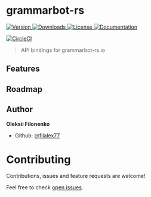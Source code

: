 # grammarbot-rs

<p>
  <a href="https://crates.io/crates/grammarbot">
    <img alt="Version" src="https://img.shields.io/crates/v/grammarbot" />
  </a>
  <a href="https://crates.io/crates/grammarbot">
    <img alt="Downloads" src="https://img.shields.io/crates/d/grammarbot" />
  </a>
  <a href="https://github.com/filalex77/grammarbot-rs/blob/master/LICENSE">
    <img alt="License" src="https://img.shields.io/github/license/filalex77/grammarbot-rs?color=brightgreen&logo=gnu" />
  </a>
  <a href="https://docs.rs/grammarbot">
    <img alt="Documentation" src="https://img.shields.io/badge/documentation-docs.rs-brightgreen.svg?logo=markdown" target="_blank" />
  </a>
</p>

<p>
  <a href="https://circleci.com/gh/filalex77/grammarbot-rs/tree/master">
    <img alt="CircleCI" src="https://img.shields.io/circleci/build/gh/filalex77/grammarbot-rs?logo=circleci">
  </a>
</p>

> API bindings for grammarbot-rs.io

## Features

## Roadmap

## Author

**Oleksii Filonenko**

- Github: [@filalex77](https://github.com/filalex77)

# Contributing

Contributions, issues and feature requests are welcome!

Feel free to check [open issues](https://github.com/filalex77/grammarbot-rs/issues).
